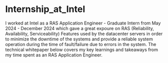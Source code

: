 # Internship_at_Intel

I worked at Intel as a RAS Application Engineer - Graduate Intern from May 2024 - December 2024 which gave a great expoure on RAS (Reliability, Availability, Serviceability) Features used by the datacenter servers in order to minimize the downtime of the systems and provide a reliable system operation during the time of fault/failure due to errors in the system. The technical whitepaper below covers my key learnings and takeaways from my time spent as an RAS Application Engineer.

